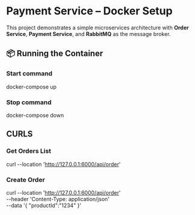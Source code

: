 # Payment Service – Docker Setup
This project demonstrates a simple microservices architecture with **Order Service**, **Payment Service**, and **RabbitMQ** as the message broker.



## 📦 Running the Container

### Start command
docker-compose up

### Stop command
docker-compose down


## CURLS

### Get Orders List
curl --location 'http://127.0.0.1:6000/api/order'

### Create Order
curl --location 'http://127.0.0.1:6000/api/order' \
--header 'Content-Type: application/json' \
--data '{
    "productId":"1234"
}'